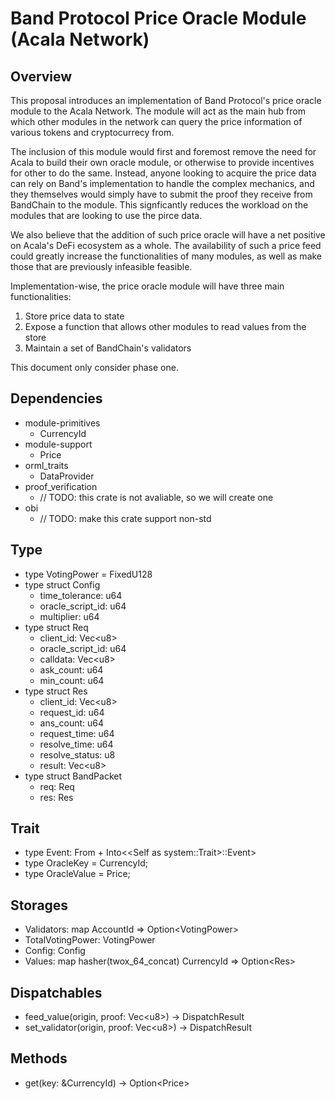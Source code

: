 # Band Protocol Price Oracle Module (Acala Network)

## Overview

This proposal introduces an implementation of Band Protocol's price oracle module to the Acala Network. The module will act as the main hub from which other modules in the network can query the price information of various tokens and cryptocurrecy from.

The inclusion of this module would first and foremost remove the need for Acala to build their own oracle module, or otherwise to provide incentives for other to do the same. Instead, anyone looking to acquire the price data can rely on Band's implementation to handle the complex mechanics, and they themselves would simply have to submit the proof they receive from BandChain to the module. This signficantly reduces the workload on the modules that are looking to use the pirce data.

We also believe that the addition of such price oracle will have a net positive on Acala's DeFi ecosystem as a whole. The availability of such a price feed could greatly increase the functionalities of many modules, as well as make those that are previously infeasible feasible.

Implementation-wise, the price oracle module will have three main functionalities:

1. Store price data to state
2. Expose a function that allows other modules to read values from the store
3. Maintain a set of BandChain's validators

This document only consider phase one.

## Dependencies

- module-primitives
  - CurrencyId
- module-support
  - Price
- orml_traits
  - DataProvider
- proof_verification
  - // TODO: this crate is not avaliable, so we will create one
- obi
  - // TODO: make this crate support non-std

## Type

- type VotingPower = FixedU128
- type struct Config
  - time_tolerance: u64
  - oracle_script_id: u64
  - multiplier: u64
- type struct Req
  - client_id: Vec\<u8\>
  - oracle_script_id: u64
  - calldata: Vec\<u8\>
  - ask_count: u64
  - min_count: u64
- type struct Res
  - client_id: Vec\<u8\>
  - request_id: u64
  - ans_count: u64
  - request_time: u64
  - resolve_time: u64
  - resolve_status: u8
  - result: Vec\<u8\>
- type struct BandPacket
  - req: Req
  - res: Res

## Trait

- type Event: From<Event> + Into\<\<Self as system::Trait\>::Event\>
- type OracleKey = CurrencyId;
- type OracleValue = Price;

## Storages

- Validators: map AccountId => Option\<VotingPower\>
- TotalVotingPower: VotingPower
- Config: Config
- Values: map hasher(twox_64_concat) CurrencyId => Option\<Res\>

## Dispatchables

- feed_value(origin, proof: Vec\<u8\>) -> DispatchResult
- set_validator(origin, proof: Vec\<u8\>) -> DispatchResult

## Methods

- get(key: &CurrencyId) -> Option\<Price\>

